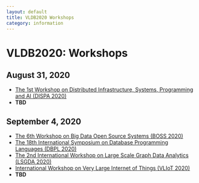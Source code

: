 ```yaml
---
layout: default
title: VLDB2020 Workshops
category: information
---
```


# VLDB2020: Workshops

## August 31, 2020

* [The 1st Workshop on Distributed Infrastructure, Systems, Programming and AI (DISPA 2020)](https://sites.google.com/site/dispa2020)
* **TBD**

## September 4, 2020

* [The 6th Workshop on Big Data Open Source Systems (BOSS 2020)](https://boss-workshop.github.io/boss-2020/)
* [The 18th International Symposium on Database Programming Languages (DBPL 2020)](https://dbpl.vldb2020.org)
* [The 2nd International Workshop on Large Scale Graph Data Analytics (LSGDA 2020)](https://lsgda.github.io/2020/)
* [International Workshop on Very Large Internet of Things (VLIoT 2020)](https://www.ifis.uni-luebeck.de/~groppe/vliot/)
* **TBD**
